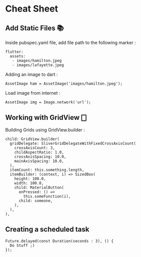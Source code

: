 # Cheat Sheet

## Add Static Files 📚

  Inside pubspec.yaml file, add file path to the following marker :
  
    flutter:
      assets:
       - images/hamilton.jpeg
       - images/lafayette.jpeg
       
  Adding an image to dart :
  
    AssetImage ham = AssetImage('images/hamilton.jpeg');
    
  Load image from internet :
  
    AssetImage img = Image.network('url');

## Working with GridView 🀆
  
  Building Grids using GridView.builder :
  
    child: GridView.builder(
      gridDelegate: SliverGridDelegateWithFixedCrossAxisCount(
        crossAxisCount: 3,
        childAspectRatio: 1.0,
        crossAxisSpacing: 10.0,
        mainAxisSpacing: 10.0,
      ),
      itemCount: this.something.length,
      itemBuilder: (context, i) => SizedBox(
        height: 100.0,
        width: 100.0,
        child: MaterialButton(
          onPressed: () =>
            this.someFunction(i),
          child: someone,
        ),
      ),
    ),
  
## Creating a scheduled task

    Future.delayed(const Duration(seconds : 3), () {
      Do Stuff ;)
    });
